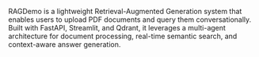 RAGDemo is a lightweight Retrieval-Augmented Generation system that enables users to upload PDF documents and query them conversationally. Built with FastAPI, Streamlit, and Qdrant, it leverages a multi-agent architecture for document processing, real-time semantic search, and context-aware answer generation.
